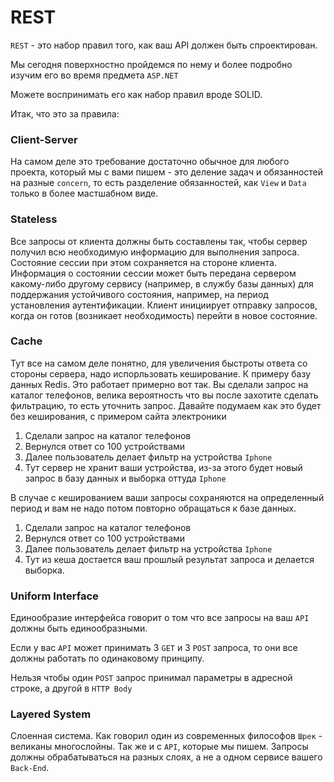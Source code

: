 # REST 

`REST` - это набор правил того, как ваш API 
должен быть спроектирован. 

Мы сегодня поверхностно пройдемся по нему и более 
подробно изучим его во время предмета `ASP.NET`

Можете воспринимать его как набор правил вроде SOLID.

Итак, что это за правила:


### Client-Server

На самом деле это требование достаточно обычное для
любого проекта, который мы с вами пишем - это деление
задач и обязанностей на разные `concern`, то есть
разделение обязанностей, как `View` и `Data` только
в более мастшабном виде.


### Stateless

Все запросы от клиента должны быть составлены так,
чтобы сервер получил всю необходимую информацию для выполнения запроса.
Состояние сессии при этом сохраняется на стороне клиента.
Информация о состоянии сессии может быть передана сервером какому-либо другому сервису (например, в службу базы данных)
для поддержания устойчивого состояния, например, на период установления аутентификации.
Клиент инициирует отправку запросов, когда он готов (возникает необходимость) перейти в новое состояние.

### Cache

Тут все на самом деле понятно, для увеличения быстроты ответа со стороны
сервера, надо испорльзовать кеширование. К примеру базу данных Redis.
Это работает примерно вот так. Вы сделали запрос на каталог телефонов,
велика вероятность что вы после захотите сделать фильтрацию, то есть уточнить
запрос. Давайте подумаем как это будет без кеширования, с примером сайта
электроники

1. Сделали запрос на каталог телефонов
2. Вернулся ответ со 100 устройствами
3. Далее пользователь делает фильтр на устройства `Iphone`
4. Тут сервер не хранит ваши устройства, из-за этого будет новый запрос
   в базу данных и выборка оттуда `Iphone`

В случае с кешированием ваши запросы сохраняются на определенный период
и вам не надо потом повторно обращаться к базе данных.

1. Сделали запрос на каталог телефонов
2. Вернулся ответ со 100 устройствами
3. Далее пользователь делает фильтр на устройства `Iphone`
4. Тут из кеша достается ваш прошлый результат запроса и делается выборка.


### Uniform Interface

Единообразие интерфейса говорит о том что все запросы на ваш `API`
должны быть единообразными.

Если у вас `API` может принимать 3 `GET` и 3 `POST` запроса, то они все
должны работать по одинаковому принципу.

Нельзя чтобы один `POST` запрос принимал параметры в адресной строке, а
другой в `HTTP Body`


### Layered System

Слоенная система. Как говорил один из современных философов `Шрек` - великаны
многослойны. Так же и с `API`, которые мы пишем.
Запросы должны обрабатываться на разных слоях, а не а одном сервисе вашего
`Back-End`. 






